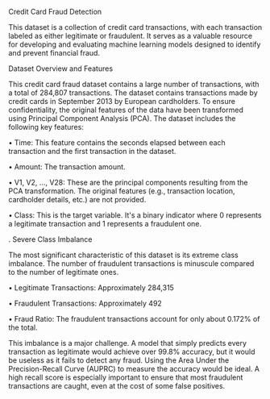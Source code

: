 Credit Card Fraud Detection 

This dataset is a collection of credit card transactions, with each transaction labeled as either legitimate or fraudulent. It serves as a valuable resource for developing and evaluating machine learning models designed to identify and prevent financial fraud.

Dataset Overview and Features

This credit card fraud dataset contains a large number of transactions, with a total of 284,807 transactions. The dataset contains transactions made by credit cards in September 2013 by European cardholders. To ensure confidentiality, the original features of the data have been transformed using Principal Component Analysis (PCA).
The dataset includes the following key features:

•	Time: This feature contains the seconds elapsed between each transaction and the first transaction in the dataset.

•	Amount: The transaction amount.

•	V1, V2, ..., V28: These are the principal components resulting from the PCA transformation. The original features (e.g., transaction location, cardholder details, etc.) are not provided.

•	Class: This is the target variable. It's a binary indicator where 0 represents a legitimate transaction and 1 represents a fraudulent one.

   
. Severe Class Imbalance 

The most significant characteristic of this dataset is its extreme class imbalance. The number of fraudulent transactions is minuscule compared to the number of legitimate ones.

•	Legitimate Transactions: Approximately 284,315

•	Fraudulent Transactions: Approximately 492

•	Fraud Ratio: The fraudulent transactions account for only about 0.172% of the total.

This imbalance is a major challenge. A model that simply predicts every transaction as legitimate would achieve over 99.8% accuracy, but it would be useless as it fails to detect any fraud.  Using the Area Under the Precision-Recall Curve (AUPRC) to measure the accuracy would be ideal.  A high recall score is especially important to ensure that most fraudulent transactions are caught, even at the cost of some false positives.

